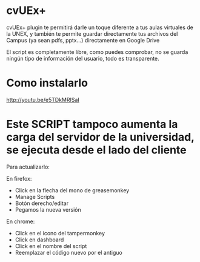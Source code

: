 # cvUEx+

cvUEx+ plugin te permitirá darle un toque diferente a tus aulas virtuales de la UNEX, 
y también te permite guardar directamente tus archivos del Campus (ya sean pdfs, pptx...) 
directamente en Google Drive

El script es completamente libre, como puedes comprobar, no se guarda ningún tipo de información
del usuario, todo es transparente.

# Como instalarlo

http://youtu.be/e5TDkMRISaI

# Este SCRIPT tampoco aumenta la carga del servidor de la universidad, se ejecuta desde el lado del cliente

Para actualizarlo:

En firefox:
- Click en la flecha del mono de greasemonkey
- Manage Scripts
- Botón derecho/editar
- Pegamos la nueva versión

En chrome:
- Click en el icono del tampermonkey
- Click en dashboard
- Click en el nombre del script
- Reemplazar el código nuevo por el antiguo